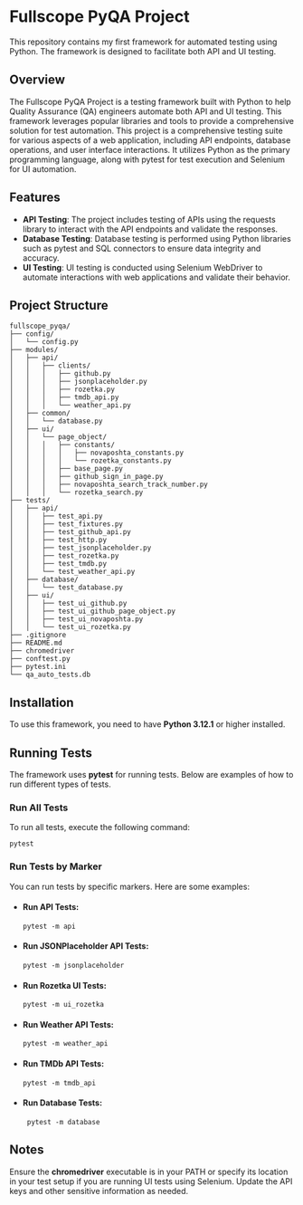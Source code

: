 # Fullscope PyQA Project
This repository contains my first framework for automated testing using Python. The framework is designed to facilitate both API and UI testing.

## Overview
The Fullscope PyQA Project is a testing framework built with Python to help Quality Assurance (QA) engineers automate both API and UI testing. This framework leverages popular libraries and tools to provide a comprehensive solution for test automation.
This project is a comprehensive testing suite for various aspects of a web application, including API endpoints, database operations, and user interface interactions. It utilizes Python as the primary programming language, along with pytest for test execution and Selenium for UI automation.

## Features
- **API Testing**: The project includes testing of APIs using the requests library to interact with the API endpoints and validate the responses.
- **Database Testing**: Database testing is performed using Python libraries such as pytest and SQL connectors to ensure data integrity and accuracy.
- **UI Testing**: UI testing is conducted using Selenium WebDriver to automate interactions with web applications and validate their behavior.

## Project Structure
    fullscope_pyqa/
    ├── config/
    │   └── config.py
    ├── modules/
    │   ├── api/
    │   │   ├── clients/
    │   │   │   ├── github.py 
    │   │   │   ├── jsonplaceholder.py 
    │   │   │   ├── rozetka.py 
    │   │   │   ├── tmdb_api.py 
    │   │   │   └── weather_api.py
    │   ├── common/
    │   │   └── database.py
    │   ├── ui/
    │   │   └── page_object/ 
    │   │   │   ├── constants/
    │   │   │   │   ├── novaposhta_constants.py
    │   │   │   │   └── rozetka_constants.py
    │   │   │   ├── base_page.py
    │   │   │   ├── github_sign_in_page.py
    │   │   │   ├── novaposhta_search_track_number.py
    │   │   │   └── rozetka_search.py 
    ├── tests/
    │   ├── api/
    │   │   ├── test_api.py
    │   │   ├── test_fixtures.py 
    │   │   ├── test_github_api.py 
    │   │   ├── test_http.py 
    │   │   ├── test_jsonplaceholder.py
    │   │   ├── test_rozetka.py
    │   │   ├── test_tmdb.py
    │   │   └── test_weather_api.py
    │   ├── database/
    │   │   └── test_database.py
    │   ├── ui/
    │   │   ├── test_ui_github.py
    │   │   ├── test_ui_github_page_object.py
    │   │   ├── test_ui_novaposhta.py
    │   │   └── test_ui_rozetka.py
    ├── .gitignore
    ├── README.md
    ├── chromedriver
    ├── conftest.py
    ├── pytest.ini
    └── qa_auto_tests.db

## Installation
To use this framework, you need to have **Python 3.12.1** or higher installed.

## Running Tests
The framework uses **pytest** for running tests. Below are examples of how to run different types of tests.

### Run All Tests
To run all tests, execute the following command:

    pytest

### Run Tests by Marker
You can run tests by specific markers. Here are some examples:

  - #### Run API Tests:
        pytest -m api

  - #### Run JSONPlaceholder API Tests:
        pytest -m jsonplaceholder

  - #### Run Rozetka UI Tests:
        pytest -m ui_rozetka

  - #### Run Weather API Tests:
        pytest -m weather_api

  - #### Run TMDb API Tests:
        pytest -m tmdb_api

  - #### Run Database Tests:
         pytest -m database

## Notes
Ensure the **chromedriver** executable is in your PATH or specify its location in your test setup if you are running UI tests using Selenium.
Update the API keys and other sensitive information as needed.
